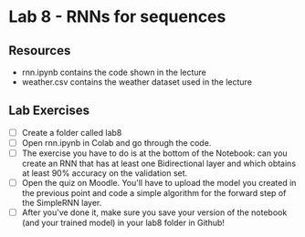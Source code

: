 # Lab 8 - RNNs for sequences

## Resources

* rnn.ipynb contains the code shown in the lecture 
* weather.csv contains the weather dataset used in the lecture


## Lab Exercises

- [ ] Create a folder called lab8
- [ ] Open rnn.ipynb in Colab and go through the code. 
- [ ] The exercise you have to do is at the bottom of the Notebook: can you create an RNN that has at least one Bidirectional layer and which obtains at least 90% accuracy on the validation set.
- [ ] Open the quiz on Moodle. You'll have to upload the model you created in the previous point and code a simple algorithm for the forward step of the SimpleRNN layer.
- [ ] After you've done it, make sure you save your version of the notebook (and your trained model) in your lab8 folder in Github!
